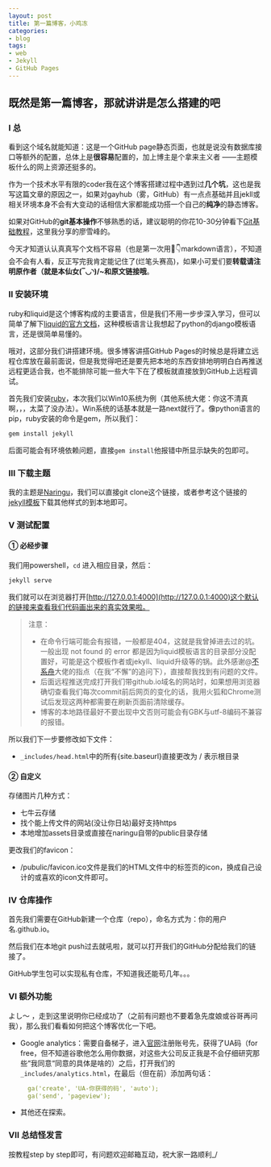 ```yaml
---
layout: post
title: 第一篇博客，小鸡冻
categories:
- blog
tags:
- web
- Jekyll
- GitHub Pages
---
```


## 既然是第一篇博客，那就讲讲是怎么搭建的吧
### Ⅰ 总
看到这个域名就能知道：这是一个GitHub page静态页面，也就是说没有数据库接口等额外的配置，总体上是<strong>很容易</strong>配置的，加上博主是个拿来主义者 ——主题模板什么的网上资源还挺多的。

作为一个技术水平有限的coder我在这个博客搭建过程中遇到过<strong>几个坑</strong>，这也是我写这篇文章的原因之一，如果对gayhub（雾，GitHub）有一点点基础并且jekll或相关环境本身不会有大变动的话相信大家都能成功搭一个自己的<strong>纯净</strong>的静态博客。

如果对GitHub的<strong>git基本操作</strong>不够熟悉的话，建议聪明的你花10-30分钟看下[Git基础教程](https://www.liaoxuefeng.com/wiki/0013739516305929606dd18361248578c67b8067c8c017b000)，这里我分享的廖雪峰的。

今天才知道认认真真写个文档不容易（也是第一次用🐎👇markdown语言），不知道会不会有人看，反正写完我肯定能记住了(烂笔头赛高)，如果小可爱们要<strong>转载请注明原作者（就是本仙女(‾◡◝)/~和原文链接哦</strong>。

### Ⅱ 安装环境

ruby和liquid是这个博客构成的主要语言，但是我们不用一步步深入学习，但可以简单了解下[liquid的官方文档](https://liquid.bootcss.com/)，这种模板语言让我想起了python的django模板语言，还是很简单易懂的。

哦对，这部分我们讲搭建环境。很多博客讲搭GitHub Pages的时候总是将建立远程仓库放在最前面说，但是我觉得吧还是要先把本地的东西安排地明明白白再推送远程更适合我，也不能排除可能一些大牛下在了模板就直接放到GitHub上远程调试。

首先我们安装[ruby](http://www.ruby-lang.org/zh_cn/downloads/)，本次我们以Win10系统为例（其他系统大佬：你这不清真啊，，，太菜了没办法）。Win系统的话基本就是一路next就行了。像python语言的pip，ruby安装的命令是gem，所以我们：

```powershell
gem install jekyll
```
后面可能会有环境依赖问题，直接`gem install`他报错中所显示缺失的包即可。

### Ⅲ 下载主题

我的主题是[Naringu](https://github.com/ariestiyansyah/naringu)，我们可以直接git clone这个链接，或者参考这个链接的[jekyll模板](http://jekyllthemes.org/)下载其他样式的到本地即可。

### Ⅴ 测试配置

#### ① 必经步骤

我们用powershell，`cd` 进入相应目录，然后：

```powershell
jekyll serve
```

我们就可以在浏览器打开[http://127.0.0.1:4000](http://127.0.0.1:4000)这个默认的链接来查看我们代码画出来的真实效果啦。

> 注意：
>
> * 在命令行端可能会有报错，一般都是404，这就是我曾掉进去过的坑。一般出现 not found 的 error 都是因为liquid模板语言的目录部分没配置好，可能是这个模板作者或jekyll、liquid升级等的锅。此外感谢@[不系舟](https://www.zmonster.me/)大佬的指点（在我“不懈”的追问下），直接帮我找到有问题的文件。
> * 后面远程推送完成打开我们带github.io域名的网站时，如果想用浏览器确切查看我们每次commit前后网页的变化的话，我用火狐和Chrome测试后发现这两种都需要在刷新页面前清除缓存。
> * 博客的本地路径最好不要出现中文否则可能会有GBK与utf-8编码不兼容的报错。

所以我们下一步要修改如下文件：

* `_includes/head.html`中的所有{site.baseurl}直接更改为 / 表示根目录

#### ② 自定义

存储图片几种方式：

* 七牛云存储
* 找个能上传文件的网站(没让你日站)最好支持https
* 本地增加assets目录或直接在naringu自带的public目录存储

更改我们的favicon：

* /pubulic/favicon.ico文件是我们的HTML文件中的标签页的icon，换成自己设计的或喜欢的icon文件即可。

### Ⅳ 仓库操作

首先我们需要在GitHub新建一个仓库（repo），命名方式为：你的用户名.github.io。

然后我们在本地git push过去就吼啦，就可以打开我们的GitHub分配给我们的链接了。

GitHub学生包可以实现私有仓库，不知道我还能苟几年。。。

### Ⅵ 额外功能

よし～ ，走到这里说明你已经成功了（之前有问题也不要着急先度娘或谷哥再问我），那么我们看看如何把这个博客优化一下吧。

* Google analytics：需要自备梯子，进入[官网](https://analytics.google.com)注册账号先，获得了UA码（for free，但不知道谷歌他怎么用你数据，对这些大公司反正我是不会仔细研究那些“我同意“同意的具体是啥的）之后，打开我们的`_includes/analytics.html`，在最后（但在</script>前）添加两句话：

  ```yaml
    ga('create', 'UA-你获得的码', 'auto');
    ga('send', 'pageview');
  ```

* 其他还在探索。

### Ⅶ 总结怪发言

按教程step by step即可，有问题欢迎邮箱互动，祝大家一路顺利_/



